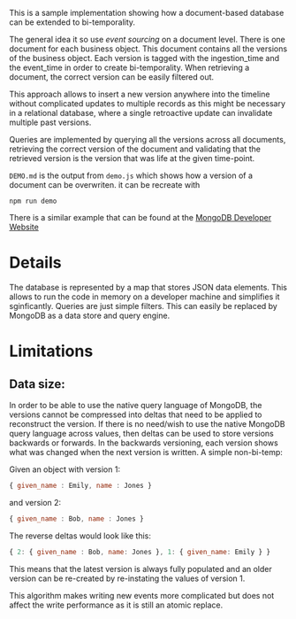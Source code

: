 This is a sample implementation showing how a document-based database can be extended to bi-temporality.


The general idea it so use _event sourcing_ on a document level. There is one document for each business object. This document contains all the versions of the business object. Each version is tagged with the ingestion_time and the event_time in order to create bi-temporality. When retrieving a document, the correct version can be easily filtered out.

This approach allows to insert a new version anywhere into the timeline without complicated updates to multiple records as this might be necessary in a relational database, where a single retroactive update can invalidate multiple past versions.

Queries are implemented by querying all the versions across all documents, retrieving the correct version of the document and validating that the retrieved version is the version that was life at the given time-point. 

`DEMO.md` is the output from `demo.js` which shows how a version of a document can be overwriten. it can be recreate with 
```
npm run demo
```

There is a similar example that can be found at the [MongoDB Developer Website](https://www.mongodb.com/developer/products/mongodb/how-maintain-multiple-versions-record-mongodb/)

Details
===

The database is represented by a map that stores JSON data elements. This allows to run the code in memory on a developer machine and simplifies it sginficantly. Queries are just simple filters. This can easily be replaced by MongoDB as a data store and query engine.

Limitations
===

Data size:
---
 In order to be able to use the native query language of MongoDB, the versions cannot be compressed into deltas that need to be applied to reconstruct the version. If there is no need/wish to use the native MongoDB query language across values, then deltas can be used to store versions backwards or forwards. In the backwards versioning, each version shows what was changed when the next version is written. A simple non-bi-temp:

 Given an object with version 1:
 ```Javascript
 { given_name : Emily, name : Jones }
 ```
and version 2:
 ```Javascript
 { given_name : Bob, name : Jones }
 ```

The reverse deltas would look like this:

 ```JavaScript
 { 2: { given_name : Bob, name: Jones }, 1: { given_name: Emily } }
 ```

 This means that the latest version is always fully populated and an older version can be re-created by re-instating the values of version 1. 

 This algorithm makes writing new events more complicated but does not affect the write performance as it is still an atomic replace.
